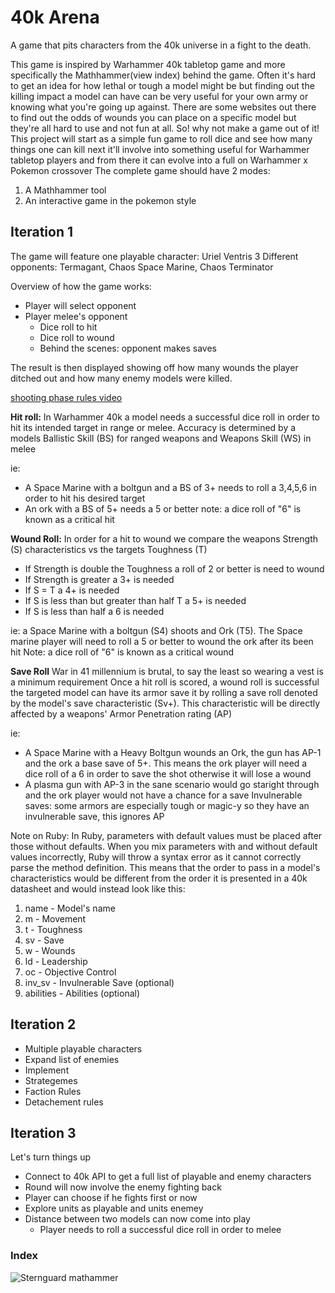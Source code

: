 # 40k Arena 
A game that pits characters from the 40k universe in a fight to the death.

This game is inspired by Warhammer 40k tabletop game and more specifically the Mathhammer(view index) behind the game. Often it's hard to get an idea for how lethal or tough a model might be but finding out the killing impact a model can have can be very useful for your own army or knowing what you're going up against. There are some websites out there to find out the odds of wounds you can place on a specific model but they're all hard to use and not fun at all. So! why not make a game out of it! This project will start as a simple fun game to roll dice and see how many things one can kill next it'll involve into something useful for Warhammer tabletop players and from there it can evolve into a full on Warhammer x Pokemon crossover
The complete game should have 2 modes:
1. A Mathhammer tool
2. An interactive game in the pokemon style
 ## Iteration 1

 The game will feature one playable character: Uriel Ventris
 3 Different opponents: Termagant, Chaos Space Marine, Chaos Terminator

 Overview of how the game works:

 - Player will select opponent
 - Player melee's opponent
   - Dice roll to hit
   - Dice roll to wound
   - Behind the scenes: opponent makes saves

 The result is then displayed showing off how many wounds the player ditched out and how many enemy models were killed.

[shooting phase rules video](https://www.youtube.com/watch?v=P2ubmPDr_Ps)

<b>Hit roll:</b> 
In Warhammer 40k a model needs a successful dice roll in order to hit its intended target in range or melee. Accuracy is determined by a models Ballistic Skill (BS) for ranged weapons and Weapons Skill (WS) in melee

ie: 
- A Space Marine with a boltgun and a BS of 3+ needs to roll a 3,4,5,6 in order to hit his desired target
- An ork with a BS of 5+ needs a 5 or better
note: a dice roll of "6" is known as a critical hit

<b>Wound Roll:</b>
In order for a hit to wound we compare the weapons Strength (S) characteristics vs the targets Toughness (T)
- If Strength is double the Toughness a roll of 2 or better is need to wound
- If Strength is greater a 3+ is needed
- If S = T a 4+ is needed
- If S is less than but greater than half T a 5+ is needed
- If S is less than half a 6 is needed

ie: a Space Marine with a boltgun (S4) shoots and Ork (T5). The Space marine player will need to roll a 5 or better to wound the ork after its been hit
Note: a dice roll of "6" is known as a critical wound

<b>Save Roll</b>
War in 41 millennium is brutal, to say the least so wearing a vest is a minimum requirement
Once a hit roll is scored, a wound roll is successful the targeted model can have its armor save it by rolling a save roll denoted by the model's save characteristic (Sv+). This characteristic will be directly affected by a weapons' Armor Penetration rating (AP)

ie: 
- A Space Marine with a Heavy Boltgun wounds an Ork, the gun has AP-1 and the ork a base save of 5+. This means the ork player will need a dice roll of a 6 in order to save the shot otherwise it will lose a wound
- A plasma gun with AP-3 in the sane scenario would go staright through and the ork player would not have a chance for a save
Invulnerable saves: some armors are especially tough or magic-y so they have an invulnerable save, this ignores AP

Note on Ruby: In Ruby, parameters with default values must be placed after those without defaults. When you mix parameters with and without default values incorrectly, Ruby will throw a syntax error as it cannot correctly parse the method definition. This means that the order to pass in a model's characteristics would be different from the order it is presented in a 40k datasheet and would instead look like this:

1. name - Model's name
2. m - Movement
3. t - Toughness
4. sv - Save
5. w - Wounds
6. ld - Leadership
7. oc - Objective Control
8. inv_sv - Invulnerable Save (optional)
9. abilities - Abilities (optional)

## Iteration 2
- Multiple playable characters
- Expand list of enemies
- Implement
 - Strategemes
 - Faction Rules
 - Detachement rules

## Iteration 3

 Let's turn things up
 - Connect to 40k API to get a full list of playable and enemy characters
 - Round will now involve the enemy fighting back
 - Player can choose if he fights first or now
 - Explore units as playable and units enemey
 - Distance between two models can now come into play
   - Player needs to roll a successful dice roll in order to melee
  

### Index

![Sternguard mathammer](https://imgur.com/oczmUCZ.png)
